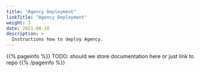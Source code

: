 ```yaml
---
title: "Agency Deployment"
linkTitle: "Agency Deployment"
weight: 3
date: 2021-08-10
description: >
  Instructions how to deploy Agency.
---
```


{{% pageinfo %}}
TODO: should we store documentation here or just link to repo
{{% /pageinfo %}}

